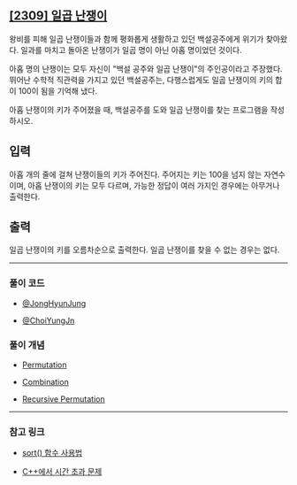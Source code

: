 ## [[2309] 일곱 난쟁이](https://www.acmicpc.net/problem/2309)
왕비를 피해 일곱 난쟁이들과 함께 평화롭게 생활하고 있던 백설공주에게 위기가 찾아왔다. 일과를 마치고 돌아온 난쟁이가 일곱 명이 아닌 아홉 명이었던 것이다.

아홉 명의 난쟁이는 모두 자신이 "백설 공주와 일곱 난쟁이"의 주인공이라고 주장했다. 뛰어난 수학적 직관력을 가지고 있던 백설공주는, 다행스럽게도 일곱 난쟁이의 키의 합이 100이 됨을 기억해 냈다.

아홉 난쟁이의 키가 주어졌을 때, 백설공주를 도와 일곱 난쟁이를 찾는 프로그램을 작성하시오.

## 입력
아홉 개의 줄에 걸쳐 난쟁이들의 키가 주어진다. 주어지는 키는 100을 넘지 않는 자연수이며, 아홉 난쟁이의 키는 모두 다르며, 가능한 정답이 여러 가지인 경우에는 아무거나 출력한다.

## 출력
일곱 난쟁이의 키를 오름차순으로 출력한다. 일곱 난쟁이를 찾을 수 없는 경우는 없다.

*** 

### 풀이 코드

- [@JongHyunJung](https://github.com/almond0115/Algorithm-CodingTest/blob/main/BackJoon/2309/jjh.cpp)

- [@ChoiYungJn](https://github.com/almond0115/Algorithm-CodingTest/blob/main/BackJoon/2309/cyj.cpp)

### 풀이 개념

- [Permutation](https://github.com/almond0115/Algorithm-CodingTest/blob/main/BackJoon/2309/solution_1.cpp)

- [Combination](https://github.com/almond0115/Algorithm-CodingTest/blob/main/BackJoon/2309/solution_2.cpp)

- [Recursive Permutation](https://github.com/almond0115/Algorithm-CodingTest/blob/main/BackJoon/2309/solution_3.cpp)

***

### 참고 링크

* [sort() 함수 사용법](https://almond0115.tistory.com/entry/sort-함수-사용법)

* [C++에서 시간 초과 문제](https://almond0115.tistory.com/entry/코테에서-C-시간-초과-문제를-개선하는-3가지-방법)
